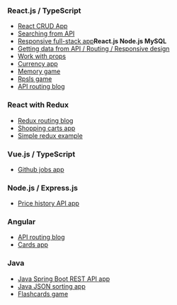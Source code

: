 <!--### Welcome 👋

✨ How to reach me: [LinkedIn](https://www.linkedin.com/in//)<br><br>

My projects are available below ⤵️-->
      
### React.js / TypeScript
- [React CRUD App](https://github.com/artyom-n/crud-app)
- [Searching from API](https://github.com/artyom-n/search-api)
- [Responsive full-stack app](https://github.com/artyom-n/client-server-app)<b>React.js Node.js MySQL</b>
- [Getting data from API / Routing / Responsive design](https://github.com/artyom-n/get-data-from-api)
- [Work with props](https://github.com/artyom-n/react-ts-work-with-props)
- [Currency app](https://github.com/artyom-n/currency-app)
- [Memory game](https://github.com/artyom-n/memory-game)
- [Rpsls game](https://github.com/artyom-n/rpsls-game)
- [API routing blog](https://github.com/artyom-n/api-blog)

### React with Redux
- [Redux routing blog](https://github.com/artyom-n/redux-blog)
- [Shopping carts app](https://github.com/artyom-n/shopping-carts)
- [Simple redux example](https://github.com/artyom-n/react-redux-ts)

### Vue.js / TypeScript
- [Github jobs app](https://github.com/artyom-n/dev-challenges)
 
### Node.js / Express.js
- [Price history API app](https://github.com/artyom-n/coindesk)          
       
### Angular
- [API routing blog](https://github.com/artyom-n/angular-api-blog)
- [Cards app](https://github.com/artyom-n/angular-cards-app)
      
### Java
- [Java Spring Boot REST API app](https://github.com/artyom-n/rest-spring-boot)
- [Java JSON sorting app](https://github.com/artyom-n/java-json-sort)
- [Flashcards game](https://github.com/artyom-n/flashcards-in-java)

<!--
```diff
- text in red
+ text in green
! text in orange
# text in gray
@@ text in purple (and bold)@@
```
-->

<!--
### Hi there 👋

**artyom-n/artyom-n** is a ✨ _special_ ✨ repository because its `README.md` (this file) appears on your GitHub profile.

Here are some ideas to get you started:

- 🔭 I’m currently working on ...
- 🌱 I’m currently learning ...
- 👯 I’m looking to collaborate on ...
- 🤔 I’m looking for help with ...
- 💬 Ask me about ...
- 📫 How to reach me: ...
- 😄 Pronouns: ...
- ⚡ Fun fact: ...
-->
